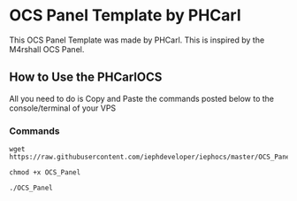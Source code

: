 # OCS Panel Template by PHCarl
This OCS Panel Template was made by PHCarl. This is inspired by the M4rshall OCS Panel.



## How to Use the PHCarlOCS

All you need to do is Copy and Paste the commands posted below to the console/terminal of your VPS

### Commands

```
wget https://raw.githubusercontent.com/iephdeveloper/iephocs/master/OCS_Panel
```
```
chmod +x OCS_Panel
```
```
./OCS_Panel
```
